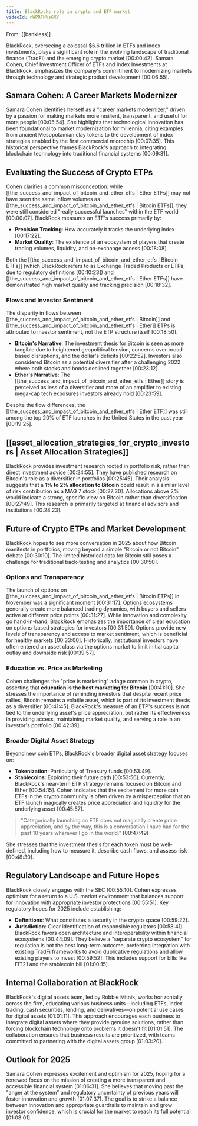 ```yaml
---
title: BlackRocks role in crypto and ETF market
videoId: nWPRFNVs6XY
---
```


From: [[bankless]] <br/> 

BlackRock, overseeing a colossal $6.6 trillion in ETFs and index investments, plays a significant role in the evolving landscape of traditional finance (TradFi) and the emerging crypto market <a class="yt-timestamp" data-t="00:00:42">[00:00:42]</a>. Samara Cohen, Chief Investment Officer of ETFs and Index Investments at BlackRock, emphasizes the company's commitment to modernizing markets through technology and strategic product development <a class="yt-timestamp" data-t="00:06:55">[00:06:55]</a>.

## Samara Cohen: A Career Markets Modernizer

Samara Cohen identifies herself as a "career markets modernizer," driven by a passion for making markets more resilient, transparent, and useful for more people <a class="yt-timestamp" data-t="00:05:54">[00:05:54]</a>. She highlights that technological innovation has been foundational to market modernization for millennia, citing examples from ancient Mesopotamian clay tokens to the development of index strategies enabled by the first commercial microchip <a class="yt-timestamp" data-t="00:07:35">[00:07:35]</a>. This historical perspective frames BlackRock's approach to integrating blockchain technology into traditional financial systems <a class="yt-timestamp" data-t="00:09:31">[00:09:31]</a>.

## Evaluating the Success of Crypto ETPs

Cohen clarifies a common misconception: while [[the_success_and_impact_of_bitcoin_and_ether_etfs | Ether ETFs]] may not have seen the same inflow volumes as [[the_success_and_impact_of_bitcoin_and_ether_etfs | Bitcoin ETFs]], they were still considered "really successful launches" within the ETF world <a class="yt-timestamp" data-t="00:00:07">[00:00:07]</a>. BlackRock measures an ETF's success primarily by:
*   **Precision Tracking**: How accurately it tracks the underlying index <a class="yt-timestamp" data-t="00:17:22">[00:17:22]</a>.
*   **Market Quality**: The existence of an ecosystem of players that create trading volumes, liquidity, and on-exchange access <a class="yt-timestamp" data-t="00:18:08">[00:18:08]</a>.

Both the [[the_success_and_impact_of_bitcoin_and_ether_etfs | Bitcoin ETFs]] (which BlackRock refers to as Exchange Traded Products or ETPs, due to regulatory definitions <a class="yt-timestamp" data-t="00:10:23">[00:10:23]</a>) and [[the_success_and_impact_of_bitcoin_and_ether_etfs | Ether ETFs]] have demonstrated high market quality and tracking precision <a class="yt-timestamp" data-t="00:18:32">[00:18:32]</a>.

### Flows and Investor Sentiment
The disparity in flows between [[the_success_and_impact_of_bitcoin_and_ether_etfs | Bitcoin]] and [[the_success_and_impact_of_bitcoin_and_ether_etfs | Ether]] ETPs is attributed to investor sentiment, not the ETP structure itself <a class="yt-timestamp" data-t="00:18:50">[00:18:50]</a>.
*   **Bitcoin's Narrative**: The investment thesis for Bitcoin is seen as more tangible due to heightened geopolitical tension, concerns over broad-based disruptions, and the dollar's deficits <a class="yt-timestamp" data-t="00:22:52">[00:22:52]</a>. Investors also considered Bitcoin as a potential diversifier after a challenging 2022 where both stocks and bonds declined together <a class="yt-timestamp" data-t="00:23:12">[00:23:12]</a>.
*   **Ether's Narrative**: The [[the_success_and_impact_of_bitcoin_and_ether_etfs | Ether]] story is perceived as less of a diversifier and more of an amplifier to existing mega-cap tech exposures investors already hold <a class="yt-timestamp" data-t="00:23:59">[00:23:59]</a>.

Despite the flow differences, the [[the_success_and_impact_of_bitcoin_and_ether_etfs | Ether ETF]] was still among the top 20% of ETF launches in the United States in the past year <a class="yt-timestamp" data-t="00:19:25">[00:19:25]</a>.

## [[asset_allocation_strategies_for_crypto_investors | Asset Allocation Strategies]]

BlackRock provides investment research rooted in portfolio risk, rather than direct investment advice <a class="yt-timestamp" data-t="00:24:55">[00:24:55]</a>. They have published research on Bitcoin's role as a diversifier in portfolios <a class="yt-timestamp" data-t="00:25:45">[00:25:45]</a>.
Their analysis suggests that a **1% to 2% allocation to Bitcoin** could result in a similar level of risk contribution as a MAG 7 stock <a class="yt-timestamp" data-t="00:27:30">[00:27:30]</a>. Allocations above 2% would indicate a strong, specific view on Bitcoin rather than diversification <a class="yt-timestamp" data-t="00:27:49">[00:27:49]</a>. This research is primarily targeted at financial advisors and institutions <a class="yt-timestamp" data-t="00:28:23">[00:28:23]</a>.

## Future of Crypto ETPs and Market Development

BlackRock hopes to see more conversation in 2025 about how Bitcoin manifests in portfolios, moving beyond a simple "Bitcoin or not Bitcoin" debate <a class="yt-timestamp" data-t="00:30:10">[00:30:10]</a>. The limited historical data for Bitcoin still poses a challenge for traditional back-testing and analytics <a class="yt-timestamp" data-t="00:30:50">[00:30:50]</a>.

### Options and Transparency
The launch of options on [[the_success_and_impact_of_bitcoin_and_ether_etfs | Bitcoin ETPs]] in November was a significant moment <a class="yt-timestamp" data-t="00:31:17">[00:31:17]</a>. Options ecosystems generally create more balanced trading dynamics, with buyers and sellers active at different price points <a class="yt-timestamp" data-t="00:31:27">[00:31:27]</a>. While innovation and complexity go hand-in-hand, BlackRock emphasizes the importance of clear education on options-based strategies for investors <a class="yt-timestamp" data-t="00:31:50">[00:31:50]</a>.
Options provide new levels of transparency and access to market sentiment, which is beneficial for healthy markets <a class="yt-timestamp" data-t="00:33:00">[00:33:00]</a>. Historically, institutional investors have often entered an asset class via the options market to limit initial capital outlay and downside risk <a class="yt-timestamp" data-t="00:39:57">[00:39:57]</a>.

### Education vs. Price as Marketing
Cohen challenges the "price is marketing" adage common in crypto, asserting that **education is the best marketing for Bitcoin** <a class="yt-timestamp" data-t="00:41:10">[00:41:10]</a>. She stresses the importance of reminding investors that despite recent price rallies, Bitcoin remains a volatile asset, which is part of its investment thesis as a diversifier <a class="yt-timestamp" data-t="00:41:45">[00:41:45]</a>.
BlackRock's measure of an ETP's success is not tied to the underlying asset's price appreciation, but rather its effectiveness in providing access, maintaining market quality, and serving a role in an investor's portfolio <a class="yt-timestamp" data-t="00:42:39">[00:42:39]</a>.

### Broader Digital Asset Strategy
Beyond new coin ETPs, BlackRock's broader digital asset strategy focuses on:
*   **Tokenization**: Particularly of Treasury funds <a class="yt-timestamp" data-t="00:53:49">[00:53:49]</a>.
*   **Stablecoins**: Exploring their future path <a class="yt-timestamp" data-t="00:53:56">[00:53:56]</a>.
Currently, BlackRock's near-term ETP strategy remains focused on Bitcoin and Ether <a class="yt-timestamp" data-t="00:54:15">[00:54:15]</a>. Cohen indicates that the excitement for more coin ETFs in the crypto community is often driven by a misperception that an ETF launch magically creates price appreciation and liquidity for the underlying asset <a class="yt-timestamp" data-t="00:45:57">[00:45:57]</a>.

> "Categorically launching an ETF does not magically create price appreciation, and by the way, this is a conversation I have had for the past 10 years wherever I go in the world." <a class="yt-timestamp" data-t="00:47:49">[00:47:49]</a>

She stresses that the investment thesis for each token must be well-defined, including how to measure it, describe cash flows, and assess risk <a class="yt-timestamp" data-t="00:48:30">[00:48:30]</a>.

## Regulatory Landscape and Future Hopes

BlackRock closely engages with the SEC <a class="yt-timestamp" data-t="00:55:10">[00:55:10]</a>. Cohen expresses optimism for a return to a U.S. market environment that balances support for innovation with appropriate investor protections <a class="yt-timestamp" data-t="00:55:51">[00:55:51]</a>. Key regulatory hopes for 2025 include establishing:
*   **Definitions**: What constitutes a security in the crypto space <a class="yt-timestamp" data-t="00:59:22">[00:59:22]</a>.
*   **Jurisdiction**: Clear identification of responsible regulators <a class="yt-timestamp" data-t="00:58:41">[00:58:41]</a>.
BlackRock favors open architecture and interoperability within financial ecosystems <a class="yt-timestamp" data-t="00:44:09">[00:44:09]</a>. They believe a "separate crypto ecosystem" for regulation is not the best long-term outcome, preferring integration with existing TradFi frameworks to avoid duplicative regulations and allow existing players to invest <a class="yt-timestamp" data-t="00:59:52">[00:59:52]</a>. This includes support for bills like FIT21 and the stablecoin bill <a class="yt-timestamp" data-t="01:00:15">[01:00:15]</a>.

## Internal Collaboration at BlackRock

BlackRock's digital assets team, led by Robbie Mitnik, works horizontally across the firm, educating various business units—including ETFs, index trading, cash securities, lending, and derivatives—on potential use cases for digital assets <a class="yt-timestamp" data-t="01:01:11">[01:01:11]</a>. This approach encourages each business to integrate digital assets where they provide genuine solutions, rather than forcing blockchain technology onto problems it doesn't fit <a class="yt-timestamp" data-t="01:01:51">[01:01:51]</a>. The collaboration ensures that business results are prioritized, with teams committed to partnering with the digital assets group <a class="yt-timestamp" data-t="01:03:20">[01:03:20]</a>.

## Outlook for 2025

Samara Cohen expresses excitement and optimism for 2025, hoping for a renewed focus on the mission of creating a more transparent and accessible financial system <a class="yt-timestamp" data-t="01:06:31">[01:06:31]</a>. She believes that moving past the "anger at the system" and regulatory uncertainty of previous years will foster innovation and growth <a class="yt-timestamp" data-t="01:07:37">[01:07:37]</a>. The goal is to strike a balance between innovation and appropriate guardrails to maintain and grow investor confidence, which is crucial for the market to reach its full potential <a class="yt-timestamp" data-t="01:08:01">[01:08:01]</a>.